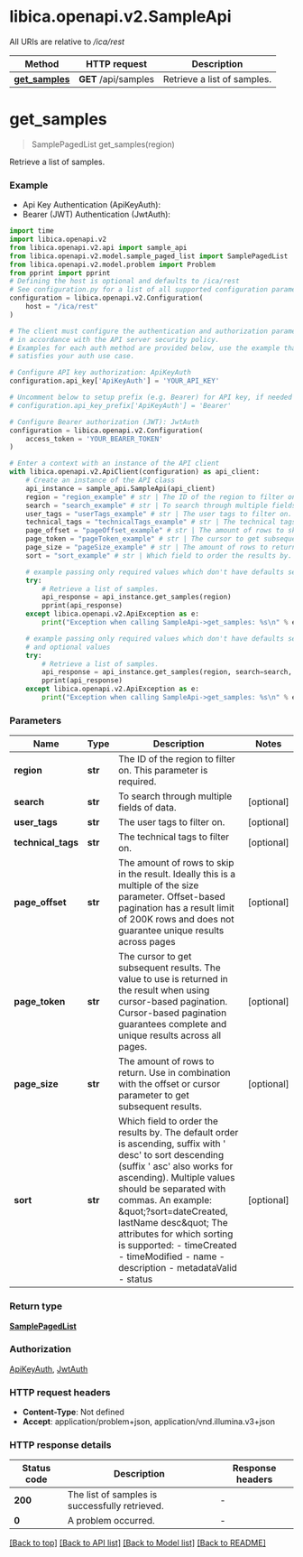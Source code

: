 # libica.openapi.v2.SampleApi

All URIs are relative to */ica/rest*

Method | HTTP request | Description
------------- | ------------- | -------------
[**get_samples**](SampleApi.md#get_samples) | **GET** /api/samples | Retrieve a list of samples.


# **get_samples**
> SamplePagedList get_samples(region)

Retrieve a list of samples.

### Example

* Api Key Authentication (ApiKeyAuth):
* Bearer (JWT) Authentication (JwtAuth):

```python
import time
import libica.openapi.v2
from libica.openapi.v2.api import sample_api
from libica.openapi.v2.model.sample_paged_list import SamplePagedList
from libica.openapi.v2.model.problem import Problem
from pprint import pprint
# Defining the host is optional and defaults to /ica/rest
# See configuration.py for a list of all supported configuration parameters.
configuration = libica.openapi.v2.Configuration(
    host = "/ica/rest"
)

# The client must configure the authentication and authorization parameters
# in accordance with the API server security policy.
# Examples for each auth method are provided below, use the example that
# satisfies your auth use case.

# Configure API key authorization: ApiKeyAuth
configuration.api_key['ApiKeyAuth'] = 'YOUR_API_KEY'

# Uncomment below to setup prefix (e.g. Bearer) for API key, if needed
# configuration.api_key_prefix['ApiKeyAuth'] = 'Bearer'

# Configure Bearer authorization (JWT): JwtAuth
configuration = libica.openapi.v2.Configuration(
    access_token = 'YOUR_BEARER_TOKEN'
)

# Enter a context with an instance of the API client
with libica.openapi.v2.ApiClient(configuration) as api_client:
    # Create an instance of the API class
    api_instance = sample_api.SampleApi(api_client)
    region = "region_example" # str | The ID of the region to filter on. This parameter is required.
    search = "search_example" # str | To search through multiple fields of data. (optional)
    user_tags = "userTags_example" # str | The user tags to filter on. (optional)
    technical_tags = "technicalTags_example" # str | The technical tags to filter on. (optional)
    page_offset = "pageOffset_example" # str | The amount of rows to skip in the result. Ideally this is a multiple of the size parameter. Offset-based pagination has a result limit of 200K rows and does not guarantee unique results across pages (optional)
    page_token = "pageToken_example" # str | The cursor to get subsequent results. The value to use is returned in the result when using cursor-based pagination. Cursor-based pagination guarantees complete and unique results across all pages. (optional)
    page_size = "pageSize_example" # str | The amount of rows to return. Use in combination with the offset or cursor parameter to get subsequent results. (optional)
    sort = "sort_example" # str | Which field to order the results by. The default order is ascending, suffix with ' desc' to sort descending (suffix ' asc' also works for ascending). Multiple values should be separated with commas. An example: \"?sort=dateCreated, lastName desc\"  The attributes for which sorting is supported: - timeCreated - timeModified - name - description - metadataValid - status (optional)

    # example passing only required values which don't have defaults set
    try:
        # Retrieve a list of samples.
        api_response = api_instance.get_samples(region)
        pprint(api_response)
    except libica.openapi.v2.ApiException as e:
        print("Exception when calling SampleApi->get_samples: %s\n" % e)

    # example passing only required values which don't have defaults set
    # and optional values
    try:
        # Retrieve a list of samples.
        api_response = api_instance.get_samples(region, search=search, user_tags=user_tags, technical_tags=technical_tags, page_offset=page_offset, page_token=page_token, page_size=page_size, sort=sort)
        pprint(api_response)
    except libica.openapi.v2.ApiException as e:
        print("Exception when calling SampleApi->get_samples: %s\n" % e)
```


### Parameters

Name | Type | Description  | Notes
------------- | ------------- | ------------- | -------------
 **region** | **str**| The ID of the region to filter on. This parameter is required. |
 **search** | **str**| To search through multiple fields of data. | [optional]
 **user_tags** | **str**| The user tags to filter on. | [optional]
 **technical_tags** | **str**| The technical tags to filter on. | [optional]
 **page_offset** | **str**| The amount of rows to skip in the result. Ideally this is a multiple of the size parameter. Offset-based pagination has a result limit of 200K rows and does not guarantee unique results across pages | [optional]
 **page_token** | **str**| The cursor to get subsequent results. The value to use is returned in the result when using cursor-based pagination. Cursor-based pagination guarantees complete and unique results across all pages. | [optional]
 **page_size** | **str**| The amount of rows to return. Use in combination with the offset or cursor parameter to get subsequent results. | [optional]
 **sort** | **str**| Which field to order the results by. The default order is ascending, suffix with &#39; desc&#39; to sort descending (suffix &#39; asc&#39; also works for ascending). Multiple values should be separated with commas. An example: \&quot;?sort&#x3D;dateCreated, lastName desc\&quot;  The attributes for which sorting is supported: - timeCreated - timeModified - name - description - metadataValid - status | [optional]

### Return type

[**SamplePagedList**](SamplePagedList.md)

### Authorization

[ApiKeyAuth](../README.md#ApiKeyAuth), [JwtAuth](../README.md#JwtAuth)

### HTTP request headers

 - **Content-Type**: Not defined
 - **Accept**: application/problem+json, application/vnd.illumina.v3+json


### HTTP response details

| Status code | Description | Response headers |
|-------------|-------------|------------------|
**200** | The list of samples is successfully retrieved. |  -  |
**0** | A problem occurred. |  -  |

[[Back to top]](#) [[Back to API list]](../README.md#documentation-for-api-endpoints) [[Back to Model list]](../README.md#documentation-for-models) [[Back to README]](../README.md)

